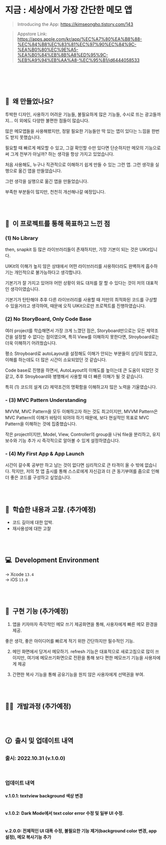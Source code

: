 # 지금 : 세상에서 가장 간단한 메모 앱
> Introducing the App: https://kimseongho.tistory.com/143

> Appstore Link: https://apps.apple.com/kr/app/%EC%A7%80%EA%B8%88-%EC%84%B8%EC%83%81%EC%97%90%EC%84%9C-%EA%B0%80%EC%9E%A5-%EA%B0%84%EB%8B%A8%ED%95%9C-%EB%A9%94%EB%AA%A8-%EC%95%B1/id6444058533

&nbsp;


</br>
</br>







## 🙋&nbsp; 왜 만들었나요?

투박한 디자인, 사용하기 어려운 기능들, 불필요하게 많은 기능들, 수시로 뜨는 광고들까지... 이 외에도 다양한 불편한 점들이 많습니다.

많은 메모앱들을 사용해봤지만, 정말 필요한 기능들만 딱 있는 앱이 있다는 느낌을 한번도 받지 못했습니다.

필요할 때 빠르게 메모할 수 있고, 그걸 확인할 수만 있다면 단순하지만 메모의 기능으로써 그게 전부가 아닐까? 하는 생각을 항상 가지고 있었습니다.

처음 사용해도, 누구나 직관적으로 이해하기 쉽게 만들 수 있는 그런 앱.
그런 생각을 실행으로 옮긴 앱을 만들었습니다.

그런 생각을 실행으로 옮긴 앱을 만들었습니다.

부족한 부분들이 많지만, 천천히 개선해나갈 예정입니다.

&nbsp;
</br>
</br>






## 🏹&nbsp; 이 프로젝트를 통해 목표하고 느낀 점

### (1) No Library

then, snapkit 등 많은 라이브러리들이 존재하지만, 가장 기본이 되는 것은 UIKit입니다.

UIKit의 이해가 높지 않은 상태에서 어떤 라이브러리를 사용하더라도 완벽하게 흡수하기는 개인적으로 불가능하다고 생각합니다.

기본기가 잘 가지고 있어야 어떤 상황이 와도 대처를 잘 할 수 있다는 것이 저의 대표적인 생각이였습니다.

기본기가 탄탄해야 추후 다른 라이브러리를 사용할 때 저만의 최적화된 코드를 구상할 수 있을거라고 생각하여, 때문에 오직 UIKit으로만 프로젝트를 진행하였습니다.




### (2) No StoryBoard, Only Code Base
 
여러 project를 학습해면서 가장 크게 느꼈던 점은, Storyboard만으로는 모든 제약조건을 설정할 수 없다는 점이였으며, 특히 View를 이해하지 못한다면, Stroyboard로는 더욱 이해하기 어려웠습니다.
  
평소 Stroyboard로 autoLayout을 설정해도 이해가 안되는 부분들이 상당히 많았고, 이해를 하는데도 더 많은 시간이 소요되었던 것 같습니다.
  
Code base로 진행을 하면서, AutoLayout의 이해도를 높이는데 큰 도움이 되었던 것 같고, 추후 Stroyboard와 병행해서 사용할 때 더 빠른 이해가 될 것 같습니다.
   
특히 (1) 코드의 설계 (2) 제약조건의 명확함을 이해하고자 많은 노력을 기울였습니다.



### - (3) MVC Pattern Understanding

MVVM, MVC Pattern을 모두 이해하고자 하는 것도 최고이지만, MVVM Pattern은 MVC Pattern의 이해가 바탕이 되어야 하기 때문에, 보다 현실적인 목표로 MVC Pattern을 이해하는 것에 집중했습니다. 

작은 project이지만, Model, View, Controller의 group을 나눠 file을 분리하고, 유지보수와 기능 추가 시 즉각적으로 알아볼 수 있게 설정하였습니다.



### - (4) My First App & App Launch

시간이 갈수록 공부만 하고 남는 것이 없다면 심리적으로 큰 타격이 올 수 밖에 없습니다. 작지만, 저의 첫 앱 출시를 통해 스스로에게 자신감과 더 큰 동기부여를 줌으로 인해 더 좋은 코드를 구성하고 싶었습니다.
 


&nbsp;
</br>
</br>



## 📖&nbsp; 학습한 내용과 고찰. (추가예정)

 
- 코드 길이에 대한 압박.
- 재사용성에 대한 고찰


&nbsp;
</br>
</br>





## 💻&nbsp; Development Environment
-> Xcode `13.4`</br> 
-> iOS `13.0`

&nbsp;
</br>
</br>





## 🔧&nbsp; 구현 기능 (추가예정)
1. 앱을 키자마자 즉각적인 메모 쓰기 제공화면을 통해, 사용자에게 빠른 메모 환경을 제공.

좋은 생각, 좋은 아이디어를 빠르게 적기 위한 간단하지만 필수적인 기능.



2. 메인 화면에서 당겨서 메모하기.
refresh 기능은 대표적으로 새로고침으로 많이 쓰이지만, 여기에 메모쓰기화면으로 전환을 통해 보다 편한 메모쓰기 기능을 사용자에게 제공



3. 간편한 복사 기능을 통해 공유기능을 원치 않은 사용자에게 선택권을 부여.


&nbsp;
</br>
</br>



## 💁‍♂️&nbsp; 개발과정 (추가예정)









&nbsp;
</br>
</br>

## 🕜&nbsp; 출시 및 업데이트 내역

### 출시: 2022.10.31 (v.1.0.0)

</br>

### 업데이트 내역</br>
#### v.1.0.1: textview background 색상 변경</br></br>
#### v.1.0.2: Dark Mode에서 text color error 수정 및 일부 UI 수정.</br></br>
#### v.2.0.0: 전체적인 UI 대폭 수정, 불필요한 기능 제거(background color 변경, app 설정), 메모 복사기능 추가</br></br>


&nbsp;
</br>
</br>


